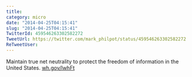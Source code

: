 ```yaml
---
title: 
category: micro
date: "2014-04-25T04:15:41"
slug: "2014-04-25T04:15:41"
TwitterId: 459546263302582272
TweetUrl: https://twitter.com/mark_philpot/status/459546263302582272
ReTweetUser: 
---
```


Maintain true net neutrality to protect the freedom of information in the United States. [wh.gov/lwhFt](http://wh.gov/lwhFt)